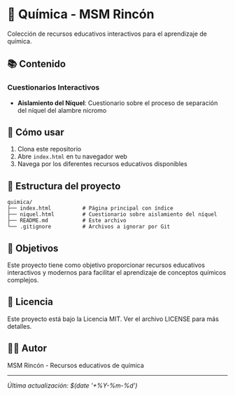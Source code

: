# 🧪 Química - MSM Rincón

Colección de recursos educativos interactivos para el aprendizaje de química.

## 📚 Contenido

### Cuestionarios Interactivos
- **Aislamiento del Níquel**: Cuestionario sobre el proceso de separación del níquel del alambre nicromo

## 🚀 Cómo usar

1. Clona este repositorio
2. Abre `index.html` en tu navegador web
3. Navega por los diferentes recursos educativos disponibles

## 📁 Estructura del proyecto

```
quimica/
├── index.html          # Página principal con índice
├── niquel.html         # Cuestionario sobre aislamiento del níquel
├── README.md           # Este archivo
└── .gitignore          # Archivos a ignorar por Git
```

## 🎯 Objetivos

Este proyecto tiene como objetivo proporcionar recursos educativos interactivos y modernos para facilitar el aprendizaje de conceptos químicos complejos.

## 📝 Licencia

Este proyecto está bajo la Licencia MIT. Ver el archivo LICENSE para más detalles.

## 👨‍🔬 Autor

MSM Rincón - Recursos educativos de química

---
*Última actualización: $(date '+%Y-%m-%d')*
